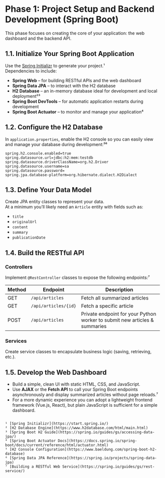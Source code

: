 # Phase 1: Project Setup and Backend Development (Spring Boot)

This phase focuses on creating the core of your application: the web dashboard and the backend API.

## 1.1. Initialize Your Spring Boot Application

Use the [Spring Initializr](https://start.spring.io/) to generate your project.¹  
Dependencies to include:

- **Spring Web** – for building RESTful APIs and the web dashboard  
- **Spring Data JPA** – to interact with the H2 database  
- **H2 Database** – an in-memory database ideal for development and local deployment²³  
- **Spring Boot DevTools** – for automatic application restarts during development  
- **Spring Boot Actuator** – to monitor and manage your application⁴  

## 1.2. Configure the H2 Database

In `application.properties`, enable the H2 console so you can easily view and manage your database during development:⁵⁶

```properties
spring.h2.console.enabled=true
spring.datasource.url=jdbc:h2:mem:testdb
spring.datasource.driverClassName=org.h2.Driver
spring.datasource.username=sa
spring.datasource.password=
spring.jpa.database-platform=org.hibernate.dialect.H2Dialect
```

## 1.3. Define Your Data Model

Create JPA entity classes to represent your data.  
At a minimum you’ll likely need an `Article` entity with fields such as:

- `title`  
- `originalUrl`  
- `content`  
- `summary`  
- `publicationDate`  

## 1.4. Build the RESTful API

### Controllers
Implement `@RestController` classes to expose the following endpoints:⁷

| Method | Endpoint | Description |
|--------|----------|-------------|
| GET    | `/api/articles` | Fetch all summarized articles |
| GET    | `/api/articles/{id}` | Fetch a specific article |
| POST   | `/api/articles` | Private endpoint for your Python worker to submit new articles & summaries |

### Services
Create service classes to encapsulate business logic (saving, retrieving, etc.).

## 1.5. Develop the Web Dashboard

- Build a simple, clean UI with static HTML, CSS, and JavaScript.  
- Use **AJAX** or the **Fetch API** to call your Spring Boot endpoints asynchronously and display summarized articles without page reloads.⁷  
- For a more dynamic experience you can adopt a lightweight frontend framework (Vue.js, React), but plain JavaScript is sufficient for a simple dashboard.
```

¹ [Spring Initializr](https://start.spring.io/)  
² [H2 Database Engine](https://www.h2database.com/html/main.html)  
³ [Spring Boot H2 Guide](https://spring.io/guides/gs/accessing-data-jpa/)  
⁴ [Spring Boot Actuator Docs](https://docs.spring.io/spring-boot/docs/current/reference/html/actuator.html)  
⁵ [H2 Console Configuration](https://www.baeldung.com/spring-boot-h2-database)  
⁶ [Spring Data JPA Reference](https://spring.io/projects/spring-data-jpa)  
⁷ [Building a RESTful Web Service](https://spring.io/guides/gs/rest-service/)